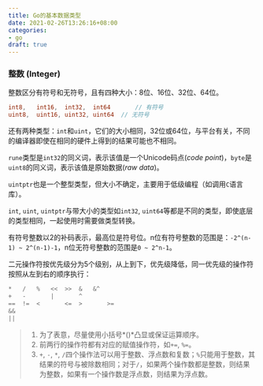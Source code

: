 ```yaml
---
title: Go的基本数据类型
date: 2021-02-26T13:26:16+08:00
categories:
- go
draft: true
---
```


### 整数 (Integer)

整数区分有符号和无符号，且有四种大小：8位、16位、32位、64位。

```go
int8, 	int16, 	int32,	int64		// 有符号
uint8, 	uint16,	uint32,	uint64	// 无符号
```

还有两种类型：`int`和`uint`，它们的大小相同，32位或64位，与平台有关，不同的编译器即使在相同的硬件上得到的结果可能也不相同。

`rune`类型是`int32`的同义词，表示该值是一个Unicode码点(*code point*)，`byte`是`uint8`的同义词，表示该值是原始数据(*raw data*)。

`uintptr`也是一个整型类型，但大小不确定，主要用于低级编程（如调用`C`语言库）。

`int`, `uint`, `uintptr`与带大小的类型如`int32`, `uint64`等都是不同的类型，即使底层的类型相同，一起使用时需要做类型转换。

有符号整数以2的补码表示，最高位是符号位。n位有符号整数的范围是：`-2^(n-1) ~ 2^(n-1)-1`，n位无符号整数的范围是`0 ~ 2^n-1`。

二元操作符按优先级分为5个级别，从上到下，优先级降低，同一优先级的操作符按照从左到右的顺序执行：

```go
* 	/ 	% 	<< 	>> 	& 	&^
+ 	-		|		^
== 	!=	<		<=	>		>=
&&
||
```

> 1. 为了表意，尽量使用小括号*()*凸显或保证运算顺序。
> 2. 前两行的操作符都有对应的赋值操作符，如`+=`, `%=`。
> 3. `+`, `-`, `*`, `/`四个操作法可以用于整数、浮点数和复数；`%`只能用于整数，其结果的符号与被除数相同；对于`/`，如果两个操作数都是整数，则结果为整数，如果有一个操作数是浮点数，则结果为浮点数。

```

```

